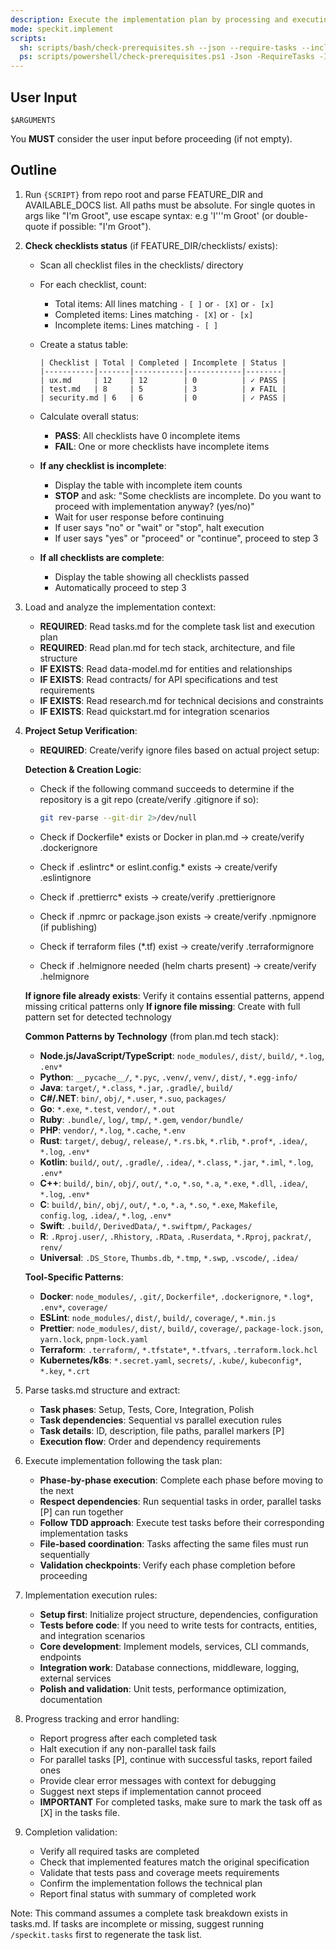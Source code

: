 ```yaml
---
description: Execute the implementation plan by processing and executing all tasks defined in tasks.md
mode: speckit.implement
scripts:
  sh: scripts/bash/check-prerequisites.sh --json --require-tasks --include-tasks
  ps: scripts/powershell/check-prerequisites.ps1 -Json -RequireTasks -IncludeTasks
---
```


## User Input

```text
$ARGUMENTS
```

You **MUST** consider the user input before proceeding (if not empty).

## Outline

1. Run `{SCRIPT}` from repo root and parse FEATURE_DIR and AVAILABLE_DOCS list. All paths must be absolute. For single quotes in args like "I'm Groot", use escape syntax: e.g 'I'\''m Groot' (or double-quote if possible: "I'm Groot").

2. **Check checklists status** (if FEATURE_DIR/checklists/ exists):
   - Scan all checklist files in the checklists/ directory
   - For each checklist, count:
     * Total items: All lines matching `- [ ]` or `- [X]` or `- [x]`
     * Completed items: Lines matching `- [X]` or `- [x]`
     * Incomplete items: Lines matching `- [ ]`
   - Create a status table:
     ```
     | Checklist | Total | Completed | Incomplete | Status |
     |-----------|-------|-----------|------------|--------|
     | ux.md     | 12    | 12        | 0          | ✓ PASS |
     | test.md   | 8     | 5         | 3          | ✗ FAIL |
     | security.md | 6   | 6         | 0          | ✓ PASS |
     ```
   - Calculate overall status:
     * **PASS**: All checklists have 0 incomplete items
     * **FAIL**: One or more checklists have incomplete items
   
   - **If any checklist is incomplete**:
     * Display the table with incomplete item counts
     * **STOP** and ask: "Some checklists are incomplete. Do you want to proceed with implementation anyway? (yes/no)"
     * Wait for user response before continuing
     * If user says "no" or "wait" or "stop", halt execution
     * If user says "yes" or "proceed" or "continue", proceed to step 3
   
   - **If all checklists are complete**:
     * Display the table showing all checklists passed
     * Automatically proceed to step 3

3. Load and analyze the implementation context:
   - **REQUIRED**: Read tasks.md for the complete task list and execution plan
   - **REQUIRED**: Read plan.md for tech stack, architecture, and file structure
   - **IF EXISTS**: Read data-model.md for entities and relationships
   - **IF EXISTS**: Read contracts/ for API specifications and test requirements
   - **IF EXISTS**: Read research.md for technical decisions and constraints
   - **IF EXISTS**: Read quickstart.md for integration scenarios

4. **Project Setup Verification**:
   - **REQUIRED**: Create/verify ignore files based on actual project setup:
   
   **Detection & Creation Logic**:
   - Check if the following command succeeds to determine if the repository is a git repo (create/verify .gitignore if so):

     ```sh
     git rev-parse --git-dir 2>/dev/null
     ```
   - Check if Dockerfile* exists or Docker in plan.md → create/verify .dockerignore
   - Check if .eslintrc* or eslint.config.* exists → create/verify .eslintignore
   - Check if .prettierrc* exists → create/verify .prettierignore
   - Check if .npmrc or package.json exists → create/verify .npmignore (if publishing)
   - Check if terraform files (*.tf) exist → create/verify .terraformignore
   - Check if .helmignore needed (helm charts present) → create/verify .helmignore
   
   **If ignore file already exists**: Verify it contains essential patterns, append missing critical patterns only
   **If ignore file missing**: Create with full pattern set for detected technology
   
   **Common Patterns by Technology** (from plan.md tech stack):
   - **Node.js/JavaScript/TypeScript**: `node_modules/`, `dist/`, `build/`, `*.log`, `.env*`
   - **Python**: `__pycache__/`, `*.pyc`, `.venv/`, `venv/`, `dist/`, `*.egg-info/`
   - **Java**: `target/`, `*.class`, `*.jar`, `.gradle/`, `build/`
   - **C#/.NET**: `bin/`, `obj/`, `*.user`, `*.suo`, `packages/`
   - **Go**: `*.exe`, `*.test`, `vendor/`, `*.out`
   - **Ruby**: `.bundle/`, `log/`, `tmp/`, `*.gem`, `vendor/bundle/`
   - **PHP**: `vendor/`, `*.log`, `*.cache`, `*.env`
   - **Rust**: `target/`, `debug/`, `release/`, `*.rs.bk`, `*.rlib`, `*.prof*`, `.idea/`, `*.log`, `.env*`
   - **Kotlin**: `build/`, `out/`, `.gradle/`, `.idea/`, `*.class`, `*.jar`, `*.iml`, `*.log`, `.env*`
   - **C++**: `build/`, `bin/`, `obj/`, `out/`, `*.o`, `*.so`, `*.a`, `*.exe`, `*.dll`, `.idea/`, `*.log`, `.env*`
   - **C**: `build/`, `bin/`, `obj/`, `out/`, `*.o`, `*.a`, `*.so`, `*.exe`, `Makefile`, `config.log`, `.idea/`, `*.log`, `.env*`
   - **Swift**: `.build/`, `DerivedData/`, `*.swiftpm/`, `Packages/`
   - **R**: `.Rproj.user/`, `.Rhistory`, `.RData`, `.Ruserdata`, `*.Rproj`, `packrat/`, `renv/`
   - **Universal**: `.DS_Store`, `Thumbs.db`, `*.tmp`, `*.swp`, `.vscode/`, `.idea/`
   
   **Tool-Specific Patterns**:
   - **Docker**: `node_modules/`, `.git/`, `Dockerfile*`, `.dockerignore`, `*.log*`, `.env*`, `coverage/`
   - **ESLint**: `node_modules/`, `dist/`, `build/`, `coverage/`, `*.min.js`
   - **Prettier**: `node_modules/`, `dist/`, `build/`, `coverage/`, `package-lock.json`, `yarn.lock`, `pnpm-lock.yaml`
   - **Terraform**: `.terraform/`, `*.tfstate*`, `*.tfvars`, `.terraform.lock.hcl`
   - **Kubernetes/k8s**: `*.secret.yaml`, `secrets/`, `.kube/`, `kubeconfig*`, `*.key`, `*.crt`

5. Parse tasks.md structure and extract:
   - **Task phases**: Setup, Tests, Core, Integration, Polish
   - **Task dependencies**: Sequential vs parallel execution rules
   - **Task details**: ID, description, file paths, parallel markers [P]
   - **Execution flow**: Order and dependency requirements

6. Execute implementation following the task plan:
   - **Phase-by-phase execution**: Complete each phase before moving to the next
   - **Respect dependencies**: Run sequential tasks in order, parallel tasks [P] can run together  
   - **Follow TDD approach**: Execute test tasks before their corresponding implementation tasks
   - **File-based coordination**: Tasks affecting the same files must run sequentially
   - **Validation checkpoints**: Verify each phase completion before proceeding

7. Implementation execution rules:
   - **Setup first**: Initialize project structure, dependencies, configuration
   - **Tests before code**: If you need to write tests for contracts, entities, and integration scenarios
   - **Core development**: Implement models, services, CLI commands, endpoints
   - **Integration work**: Database connections, middleware, logging, external services
   - **Polish and validation**: Unit tests, performance optimization, documentation

8. Progress tracking and error handling:
   - Report progress after each completed task
   - Halt execution if any non-parallel task fails
   - For parallel tasks [P], continue with successful tasks, report failed ones
   - Provide clear error messages with context for debugging
   - Suggest next steps if implementation cannot proceed
   - **IMPORTANT** For completed tasks, make sure to mark the task off as [X] in the tasks file.

9. Completion validation:
   - Verify all required tasks are completed
   - Check that implemented features match the original specification
   - Validate that tests pass and coverage meets requirements
   - Confirm the implementation follows the technical plan
   - Report final status with summary of completed work

Note: This command assumes a complete task breakdown exists in tasks.md. If tasks are incomplete or missing, suggest running `/speckit.tasks` first to regenerate the task list.

